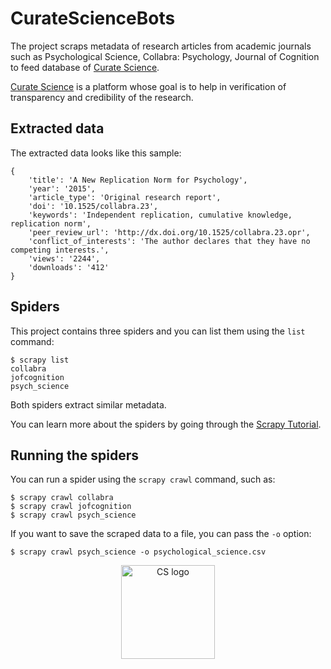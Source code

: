 # CurateScienceBots
The project scraps metadata of research articles from academic journals such as Psychological Science, Collabra: Psychology, Journal of Cognition to feed database of [Curate Science](https://curatescience.org/app/).

[Curate Science](https://curatescience.org/app/) is a platform whose goal is to help in verification of transparency and credibility of the research.

## Extracted data

The extracted data looks like this sample:

    {
        'title': 'A New Replication Norm for Psychology',
        'year': '2015',
        'article_type': 'Original research report',
        'doi': '10.1525/collabra.23',
        'keywords': 'Independent replication, cumulative knowledge, replication norm',
        'peer_review_url': 'http://dx.doi.org/10.1525/collabra.23.opr',
        'conflict_of_interests': 'The author declares that they have no competing interests.',
        'views': '2244',
        'downloads': '412'
    }


## Spiders

This project contains three spiders and you can list them using the `list`
command:

    $ scrapy list
    collabra
    jofcognition
    psych_science

Both spiders extract similar metadata. 

You can learn more about the spiders by going through the
[Scrapy Tutorial](http://doc.scrapy.org/en/latest/intro/tutorial.html).


## Running the spiders

You can run a spider using the `scrapy crawl` command, such as:

    $ scrapy crawl collabra
    $ scrapy crawl jofcognition
    $ scrapy crawl psych_science


If you want to save the scraped data to a file, you can pass the `-o` option:
    
    $ scrapy crawl psych_science -o psychological_science.csv
 
<p align="center">
<img align = "middle" width="150" height = "150" src="https://pbs.twimg.com/profile_images/1079541522863800320/p0FxpVnr_400x400.jpg" alt="CS logo">
</p>
